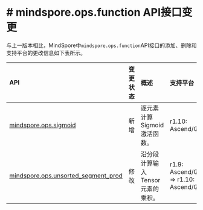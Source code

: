 # # mindspore.ops.function API接口变更

与上一版本相比，MindSpore中`mindspore.ops.function`API接口的添加、删除和支持平台的更改信息如下表所示。

|API|变更状态|概述|支持平台|类别|
|:----|:----|:----|:----|:----
[mindspore.ops.sigmoid](https://mindspore.cn/docs/zh-CN/r1.10/api_python/ops/mindspore.ops.sigmoid.html#mindspore.ops.sigmoid)|新增|逐元素计算Sigmoid激活函数。|r1.10: Ascend/GPU/CPU|激活函数
[mindspore.ops.unsorted_segment_prod](https://mindspore.cn/docs/zh-CN/r1.10/api_python/ops/mindspore.ops.unsorted_segment_prod.html#mindspore.ops.unsorted_segment_prod)|修改|沿分段计算输入Tensor元素的乘积。|r1.9: Ascend/GPU/CPU => r1.10: Ascend/GPU|Array操作
